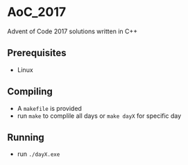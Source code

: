 # AoC_2017
Advent of Code 2017 solutions written in C++

## Prerequisites

* Linux

## Compiling

* A `makefile` is provided
* run `make` to complile all days or `make dayX` for specific day

## Running

* run `./dayX.exe`
